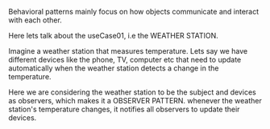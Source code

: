 Behavioral patterns mainly focus on how objects communicate and interact with each other. 

Here lets talk about the useCase01, i.e the WEATHER STATION.

Imagine a weather station that measures temperature. Lets say we have different devices like the phone, TV, computer etc that need to update automatically when the weather station detects a change in the temperature.

Here we are considering the weather station to be the subject and devices as observers, which makes it a OBSERVER PATTERN. whenever the weather station's temperature changes, it notifies all observers to update their devices. 